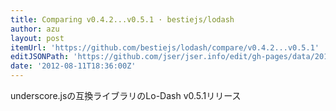 ```yaml
---
title: Comparing v0.4.2...v0.5.1 · bestiejs/lodash
author: azu
layout: post
itemUrl: 'https://github.com/bestiejs/lodash/compare/v0.4.2...v0.5.1'
editJSONPath: 'https://github.com/jser/jser.info/edit/gh-pages/data/2012/08/index.json'
date: '2012-08-11T18:36:00Z'
---
```

underscore.jsの互換ライブラリのLo-Dash v0.5.1リリース
